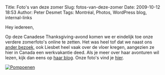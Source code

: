 Title: Foto's van deze zomer
Slug: fotos-van-deze-zomer
Date: 2009-10-12 18:53
Author: Peter Desmet
Tags: Montréal, Photos, WordPress blog, internal-links

Hey iedereen,

Op deze Canadese Thanksgiving-avond komen we er eindelijk toe onze verdere zomerfoto's online te zetten. Het was heel tof dat we naast ons [ander bezoek](http://www.anderhalv.be/2009/10/belgisch-bezoek), ook Liesbet heel vaak over de vloer kregen, aangezien ze hier in Canada een werkvakantie deed. Als je meer over haar avonturen wil lezen, kijk dan eens op [haar blog](http://liesbetcolson.blogspot.com/). Onze foto's vind je [hier](http://picasaweb.google.com/lienterryn/ZomerMontreal2009).

[![Pompoenen](http://lh4.ggpht.com/_cvGWRFf-ypY/StNi31zhBsI/AAAAAAAADd4/bX71aJPg7Vw/s640/P1070612.JPG)](http://picasaweb.google.com/lienterryn/ZomerMontreal2009)